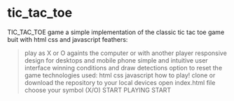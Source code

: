 # tic_tac_toe
TIC_TAC_TOE game 
a simple implementation of the classic tic tac toe game buit with html css and javascript
feathers:
>play as X or O againts the computer or with another player
>responsive design for desktops and mobile phone
>simple and intuitive user interface
>winning conditions and draw detections
>option to reset the game
technologies used:
>html
>css
>javascript
how to play!
> clone or download the repository to your local devices
>open index.html file
>choose your symbol (X/O)
>START PLAYING 
>START
